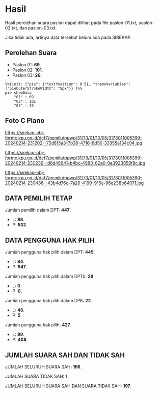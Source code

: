 # Hasil

Hasil perolehan suara paslon dapat dilihat pada file paslon-01.txt, paslon-02.txt, dan paslon-03.txt.

Jika tidak ada, artinya data tersebut belum ada pada SIREKAP.

## Perolehan Suara

 * Paslon 01: **69**.
 * Paslon 02: **101**.
 * Paslon 03: **26**.

```mermaid
%%{init: {"pie": {"textPosition": 0.5}, "themeVariables": {"pieOuterStrokeWidth": "5px"}} }%%
pie showData
    "01" : 69
    "02" : 101
    "03" : 26
```
## Foto C Plano

https://sirekap-obj-formc.kpu.go.id/dcf7/pemilu/ppwp/31/73/01/10/05/3173011005390-20240214-231202--73d815a3-7b39-4716-8d50-33355a134c04.jpg

https://sirekap-obj-formc.kpu.go.id/dcf7/pemilu/ppwp/31/73/01/10/05/3173011005390-20240214-230239--d6d49641-b4bc-4983-82a0-0e3923859f8c.jpg

https://sirekap-obj-formc.kpu.go.id/dcf7/pemilu/ppwp/31/73/01/10/05/3173011005390-20240214-230436--43b4d76c-7a20-4190-916e-96e238b64071.jpg

## DATA PEMILIH TETAP

Jumlah pemilih dalam DPT: **447**.
 * L: **88**.
 * P: **502**.

## DATA PENGGUNA HAK PILIH

Jumlah pengguna hak pilih dalam DPT: **445**.
 * L: **84**.
 * P: **547**.

Jumlah pengguna hak pilih dalam DPTb: **28**.
 * L: **0**.
 * P: **0**.

Jumlah pengguna hak pilih dalam DPK: **22**.
 * L: **46**.
 * P: **5**.

Jumlah pengguna hak pilih: **427**.
 * L: **89**.
 * P: **408**.

## JUMLAH SUARA SAH DAN TIDAK SAH

JUMLAH SELURUH SUARA SAH: **196**.

JUMLAH SUARA TIDAK SAH: **1**.

JUMLAH SELURUH SUARA SAH DAN SUARA TIDAK SAH: **197**.
